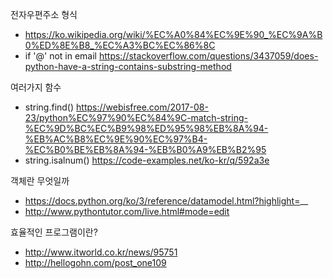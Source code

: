 전자우편주소 형식
- https://ko.wikipedia.org/wiki/%EC%A0%84%EC%9E%90_%EC%9A%B0%ED%8E%B8_%EC%A3%BC%EC%86%8C
- if '@' not in email https://stackoverflow.com/questions/3437059/does-python-have-a-string-contains-substring-method

여러가지 함수
- string.find() https://webisfree.com/2017-08-23/python%EC%97%90%EC%84%9C-match-string-%EC%9D%BC%EC%B9%98%ED%95%98%EB%8A%94-%EB%AC%B8%EC%9E%90%EC%97%B4-%EC%B0%BE%EB%8A%94-%EB%B0%A9%EB%B2%95
- string.isalnum() https://code-examples.net/ko-kr/q/592a3e

객체란 무엇일까
- https://docs.python.org/ko/3/reference/datamodel.html?highlight=__
- http://www.pythontutor.com/live.html#mode=edit

효율적인 프로그램이란?
- http://www.itworld.co.kr/news/95751
- http://hellogohn.com/post_one109
